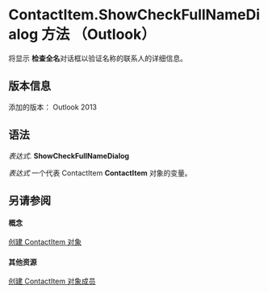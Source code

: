 
# ContactItem.ShowCheckFullNameDialog 方法 （Outlook）
将显示 **检查全名**对话框以验证名称的联系人的详细信息。

## 版本信息

添加的版本： Outlook 2013


## 语法

 _表达式_. **ShowCheckFullNameDialog**

 _表达式_ 一个代表 ContactItem **ContactItem** 对象的变量。


## 另请参阅


#### 概念


[创建 ContactItem 对象](8e32093c-a678-f1fd-3f35-c2d8994d166f.md)
#### 其他资源


[创建 ContactItem 对象成员](a8b13369-4c87-02aa-e62a-1f3067e559fa.md)